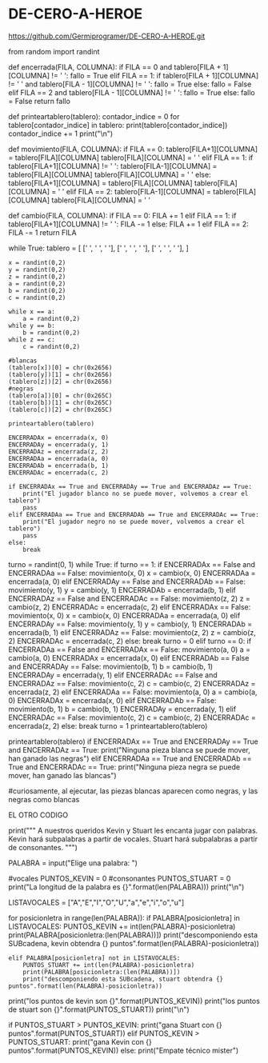 # DE-CERO-A-HEROE

https://github.com/Germiprogramer/DE-CERO-A-HEROE.git

from random import randint

def encerrada(FILA, COLUMNA):
    if FILA == 0 and tablero[FILA + 1][COLUMNA] != ' ':
        fallo = True
    elif FILA == 1:
        if tablero[FILA + 1][COLUMNA] != ' ' and tablero[FILA - 1][COLUMNA] != ' ':
            fallo = True
        else:
            fallo = False
    elif FILA == 2 and tablero[FILA - 1][COLUMNA] != ' ':
            fallo = True
    else:
        fallo = False
    return fallo

def printeartablero(tablero):
    contador_indice = 0
    for tablero[contador_indice] in tablero:
        print(tablero[contador_indice])
        contador_indice += 1
    print("\n")


def movimiento(FILA, COLUMNA):
    if FILA == 0:
            tablero[FILA+1][COLUMNA] = tablero[FILA][COLUMNA]
            tablero[FILA][COLUMNA] = ' '
    elif FILA == 1:
        if tablero[FILA+1][COLUMNA] != ' ':
            tablero[FILA-1][COLUMNA] = tablero[FILA][COLUMNA]
            tablero[FILA][COLUMNA] = ' '
        else:
            tablero[FILA+1][COLUMNA] = tablero[FILA][COLUMNA]
            tablero[FILA][COLUMNA] = ' '
    elif FILA == 2:
        tablero[FILA-1][COLUMNA] = tablero[FILA][COLUMNA]
        tablero[FILA][COLUMNA] = ' '

def cambio(FILA, COLUMNA):
    if FILA == 0:
        FILA += 1
    elif FILA == 1:
        if tablero[FILA+1][COLUMNA] != ' ':
            FILA -= 1
        else:
            FILA += 1
    elif FILA == 2:
        FILA -= 1
    return FILA

while True:
    tablero =  [
    [' ', ' ', ' '], 
    [' ', ' ', ' '],
    [' ', ' ', ' '], 
    ]

    x = randint(0,2)
    y = randint(0,2)
    z = randint(0,2)
    a = randint(0,2)
    b = randint(0,2)
    c = randint(0,2)

    while x == a:
        a = randint(0,2)
    while y == b:
        b = randint(0,2)
    while z == c:
        c = randint(0,2)

    #blancas
    (tablero[x])[0] = chr(0x2656)
    (tablero[y])[1] = chr(0x2656)
    (tablero[z])[2] = chr(0x2656)
    #negras
    (tablero[a])[0] = chr(0x265C)
    (tablero[b])[1] = chr(0x265C)
    (tablero[c])[2] = chr(0x265C)

    printeartablero(tablero)

    ENCERRADAx = encerrada(x, 0)
    ENCERRADAy = encerrada(y, 1)
    ENCERRADAz = encerrada(z, 2)
    ENCERRADAa = encerrada(a, 0)
    ENCERRADAb = encerrada(b, 1)
    ENCERRADAc = encerrada(c, 2)

    if ENCERRADAx == True and ENCERRADAy == True and ENCERRADAz == True:
        print("El jugador blanco no se puede mover, volvemos a crear el tablero")
        pass
    elif ENCERRADAa == True and ENCERRADAb == True and ENCERRADAc == True:
        print("El jugador negro no se puede mover, volvemos a crear el tablero")
        pass
    else:
        break

turno = randint(0, 1)
while True:
    if turno == 1:
        if ENCERRADAx == False and ENCERRADAa == False:
            movimiento(x, 0)
            x = cambio(x, 0)
            ENCERRADAa = encerrada(a, 0)
        elif ENCERRADAy == False and ENCERRADAb == False:
            movimiento(y, 1)
            y = cambio(y, 1)
            ENCERRADAb = encerrada(b, 1)
        elif ENCERRADAz == False and ENCERRADAc == False:
            movimiento(z, 2)
            z = cambio(z, 2)
            ENCERRADAc = encerrada(c, 2)
        elif ENCERRADAx == False:
            movimiento(x, 0)
            x = cambio(x, 0)
            ENCERRADAa = encerrada(a, 0)
        elif ENCERRADAy == False:
            movimiento(y, 1)
            y = cambio(y, 1)
            ENCERRADAb = encerrada(b, 1)
        elif ENCERRADAz == False:
            movimiento(z, 2)
            z = cambio(z, 2)
            ENCERRADAc = encerrada(c, 2)
        else:
            break
        turno = 0
    elif turno == 0:
        if ENCERRADAa == False and ENCERRADAx == False:
            movimiento(a, 0)
            a = cambio(a, 0)
            ENCERRADAx = encerrada(x, 0)
        elif ENCERRADAb == False and ENCERRADAy == False:
            movimiento(b, 1)
            b = cambio(b, 1)
            ENCERRADAy = encerrada(y, 1)
        elif ENCERRADAc == False and ENCERRADAz == False:
            movimiento(c, 2)
            c = cambio(c, 2)
            ENCERRADAz = encerrada(z, 2)
        elif ENCERRADAa == False:
            movimiento(a, 0)
            a = cambio(a, 0)
            ENCERRADAx = encerrada(x, 0)
        elif ENCERRADAb == False:
            movimiento(b, 1)
            b = cambio(b, 1)
            ENCERRADAy = encerrada(y, 1)
        elif ENCERRADAc == False:
            movimiento(c, 2)
            c = cambio(c, 2)
            ENCERRADAc = encerrada(z, 2)
        else:
            break
        turno = 1
    printeartablero(tablero)

printeartablero(tablero)
if ENCERRADAx == True and ENCERRADAy == True and ENCERRADAz == True:
    print("Ninguna pieza blanca se puede mover, han ganado las negras")
elif ENCERRADAa == True and ENCERRADAb == True and ENCERRADAc == True:
    print("Ninguna pieza negra se puede mover, han ganado las blancas")

#curiosamente, al ejecutar, las piezas blancas aparecen como negras, y las negras como blancas
        
EL OTRO CODIGO

print("""
A nuestros queridos Kevin y Stuart les encanta jugar con palabras.
Kevin hará subpalabras a partir de vocales.
Stuart hará subpalabras a partir de consonantes.
""")


PALABRA = input("Elige una palabra: ")

#vocales
PUNTOS_KEVIN = 0
#consonantes
PUNTOS_STUART = 0
print("La longitud de la palabra es {}".format(len(PALABRA)))
print("\n")

LISTAVOCALES = ["A","E","I","O","U","a","e","i","o","u"]

for posicionletra in range(len(PALABRA)):
    if PALABRA[posicionletra] in LISTAVOCALES:
        PUNTOS_KEVIN += int(len(PALABRA)-posicionletra)
        print(PALABRA[posicionletra:(len(PALABRA))])
        print("descomponiendo esta SUBcadena, kevin obtendra {} puntos".format(len(PALABRA)-posicionletra))

    elif PALABRA[posicionletra] not in LISTAVOCALES:
        PUNTOS_STUART += int(len(PALABRA)-posicionletra)
        print(PALABRA[posicionletra:(len(PALABRA))])
        print("descomponiendo esta SUBcadena, stuart obtendra {} puntos".format(len(PALABRA)-posicionletra))
        
print("los puntos de kevin son {}".format(PUNTOS_KEVIN))
print("los puntos de stuart son {}".format(PUNTOS_STUART))
print("\n")


if PUNTOS_STUART > PUNTOS_KEVIN:
    print("gana Stuart con {} puntos".format(PUNTOS_STUART))
elif PUNTOS_KEVIN > PUNTOS_STUART:
    print("gana Kevin con {} puntos".format(PUNTOS_KEVIN))
else:
    print("Empate técnico mister")
